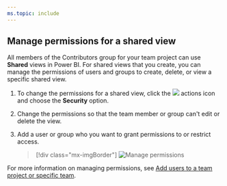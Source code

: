 ```yaml
---
ms.topic: include
---
```


<a id="manage-permissions" />

## Manage permissions for a shared view

All members of the Contributors group for your team project can use **Shared** views in Power BI. For shared views that you create, you can manage the permissions of users and groups to create, delete, or view a specific shared view.

1. To change the permissions for a shared view, click the ![](/vsts/report/_img/icons/actions-icon.png) actions icon and choose the **Security** option.

1. Change the permissions so that the team member or group can't edit or delete the view.

1. Add a user or group who you want to grant permissions to or restrict access.

   > [!div class="mx-imgBorder"]
   > ![Manage permissions](/vsts/report/analytics/_img/editable-views/view-permissions.png)

For more information on managing permissions, see [Add users to a team project or specific team](/vsts/security/add-users-team-project).
